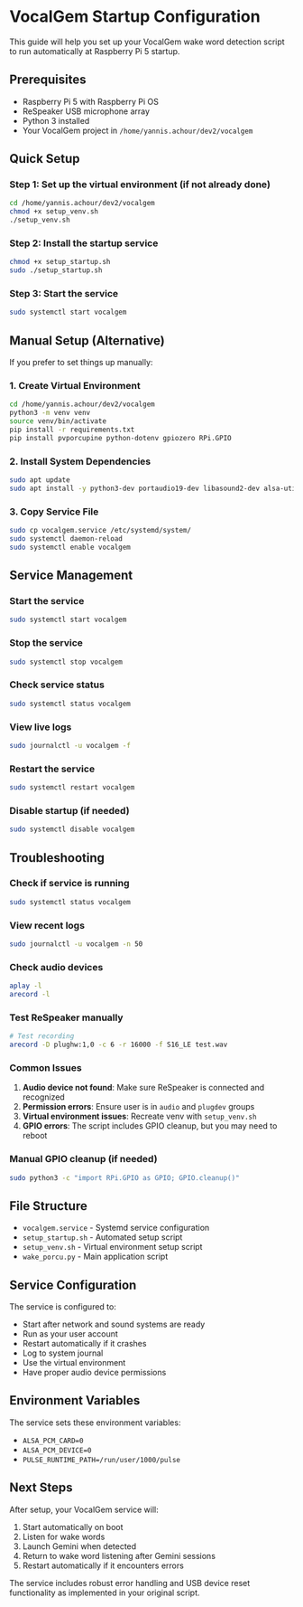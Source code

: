 # VocalGem Startup Configuration

This guide will help you set up your VocalGem wake word detection script to run automatically at Raspberry Pi 5 startup.

## Prerequisites

- Raspberry Pi 5 with Raspberry Pi OS
- ReSpeaker USB microphone array
- Python 3 installed
- Your VocalGem project in `/home/yannis.achour/dev2/vocalgem`

## Quick Setup

### Step 1: Set up the virtual environment (if not already done)

```bash
cd /home/yannis.achour/dev2/vocalgem
chmod +x setup_venv.sh
./setup_venv.sh
```

### Step 2: Install the startup service

```bash
chmod +x setup_startup.sh
sudo ./setup_startup.sh
```

### Step 3: Start the service

```bash
sudo systemctl start vocalgem
```

## Manual Setup (Alternative)

If you prefer to set things up manually:

### 1. Create Virtual Environment

```bash
cd /home/yannis.achour/dev2/vocalgem
python3 -m venv venv
source venv/bin/activate
pip install -r requirements.txt
pip install pvporcupine python-dotenv gpiozero RPi.GPIO
```

### 2. Install System Dependencies

```bash
sudo apt update
sudo apt install -y python3-dev portaudio19-dev libasound2-dev alsa-utils
```

### 3. Copy Service File

```bash
sudo cp vocalgem.service /etc/systemd/system/
sudo systemctl daemon-reload
sudo systemctl enable vocalgem
```

## Service Management

### Start the service
```bash
sudo systemctl start vocalgem
```

### Stop the service
```bash
sudo systemctl stop vocalgem
```

### Check service status
```bash
sudo systemctl status vocalgem
```

### View live logs
```bash
sudo journalctl -u vocalgem -f
```

### Restart the service
```bash
sudo systemctl restart vocalgem
```

### Disable startup (if needed)
```bash
sudo systemctl disable vocalgem
```

## Troubleshooting

### Check if service is running
```bash
sudo systemctl status vocalgem
```

### View recent logs
```bash
sudo journalctl -u vocalgem -n 50
```

### Check audio devices
```bash
aplay -l
arecord -l
```

### Test ReSpeaker manually
```bash
# Test recording
arecord -D plughw:1,0 -c 6 -r 16000 -f S16_LE test.wav
```

### Common Issues

1. **Audio device not found**: Make sure ReSpeaker is connected and recognized
2. **Permission errors**: Ensure user is in `audio` and `plugdev` groups
3. **Virtual environment issues**: Recreate venv with `setup_venv.sh`
4. **GPIO errors**: The script includes GPIO cleanup, but you may need to reboot

### Manual GPIO cleanup (if needed)
```bash
sudo python3 -c "import RPi.GPIO as GPIO; GPIO.cleanup()"
```

## File Structure

- `vocalgem.service` - Systemd service configuration
- `setup_startup.sh` - Automated setup script
- `setup_venv.sh` - Virtual environment setup script
- `wake_porcu.py` - Main application script

## Service Configuration

The service is configured to:
- Start after network and sound systems are ready
- Run as your user account
- Restart automatically if it crashes
- Log to system journal
- Use the virtual environment
- Have proper audio device permissions

## Environment Variables

The service sets these environment variables:
- `ALSA_PCM_CARD=0`
- `ALSA_PCM_DEVICE=0`
- `PULSE_RUNTIME_PATH=/run/user/1000/pulse`

## Next Steps

After setup, your VocalGem service will:
1. Start automatically on boot
2. Listen for wake words
3. Launch Gemini when detected
4. Return to wake word listening after Gemini sessions
5. Restart automatically if it encounters errors

The service includes robust error handling and USB device reset functionality as implemented in your original script. 